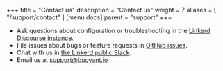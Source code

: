 +++
title = "Contact us"
description = "Contact us"
weight = 7
aliases = [
  "/support/contact"
]
[menu.docs]
  parent = "support"
+++

* Ask questions about configuration or troubleshooting in the
[Linkerd Discourse instance](https://discourse.linkerd.io/).
* File issues about bugs or feature requests in
[GitHub issues](https://github.com/linkerd/linkerd/issues/new).
* Chat with us in [the Linkerd public Slack](http://slack.linkerd.io).
* Email us at [support@buoyant.io](mailto:support@buoyant.io)
